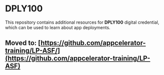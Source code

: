 # DPLY100

This repository contains additional resources for **DPLY100** digital credential, which can be used to learn about app deployments. 

## Moved to: [https://github.com/appcelerator-training/LP-ASF/](https://github.com/appcelerator-training/LP-ASF)